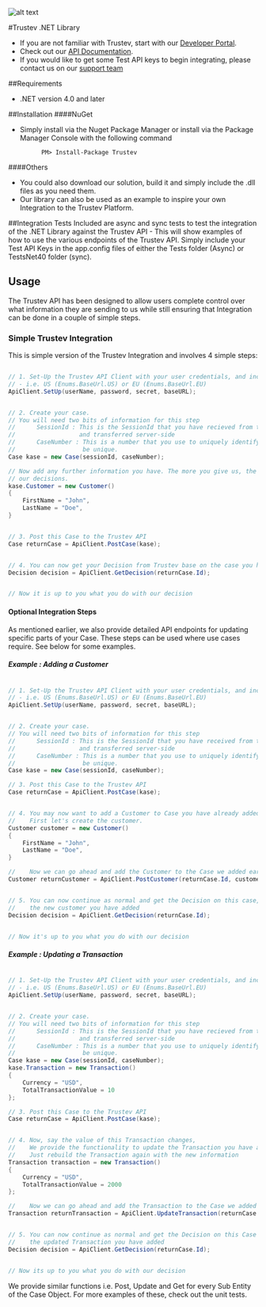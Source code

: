 ![alt text](https://app.trustev.com/assets/img/apple-icon-144.png)


#Trustev .NET Library
- If you are not familiar with Trustev, start with our [Developer Portal](http://www.trustev.com/developers).
- Check out our [API Documentation](https://app.trustev.com/help).
- If you would like to get some Test API keys to begin integrating, please contact us on our [support team](https://trustev.zendesk.com/hc/en-gb/requests/new?ticket_form_id=66326)

##Requirements
- .NET version 4.0 and later

##Installation
####NuGet
- Simply install via the Nuget Package Manager or install via the Package Manager Console with the following command 

			PM> Install-Package Trustev

####Others
- You could also download our solution, build it and simply include the .dll files as you need them.
- Our library can also be used as an example to inspire your own Integration to the Trustev Platform.

##Integration Tests
	Included are async and sync tests to test the integration of the .NET Library against the Trustev API - This will show examples of how to use the various endpoints of the Trustev API.
	Simply include your Test API Keys in the app.config files of either the Tests folder (Async) or TestsNet40 folder (sync).

## Usage
   The Trustev API has been designed to allow users complete control over what information they are sending to us while still ensuring that Integration can be done in a couple of simple steps.
   
### Simple Trustev Integration
This is simple version of the Trustev Integration and involves 4 simple steps:
```c#

// 1. Set-Up the Trustev API Client with your user credentials, and include your location details 
// - i.e. US (Enums.BaseUrl.US) or EU (Enums.BaseUrl.EU)
ApiClient.SetUp(userName, password, secret, baseURL);


// 2. Create your case.
// You will need two bits of information for this step
// 		SessionId : This is the SessionId that you have recieved from the Trustev JavaScript 
//					and transferred server-side
// 		CaseNumber : This is a number that you use to uniquely identify this case. It must
//					 be unique.
Case kase = new Case(sessionId, caseNumber);

// Now add any further information you have. The more you give us, the more accurate 
// our decisions.
kase.Customer = new Customer()
{
	FirstName = "John",
    LastName = "Doe",
}


// 3. Post this Case to the Trustev API
Case returnCase = ApiClient.PostCase(kase);


// 4. You can now get your Decision from Trustev base on the case you have given us!
Decision decision = ApiClient.GetDecision(returnCase.Id);


// Now it is up to you what you do with our decision

```

#### Optional Integration Steps
As mentioned earlier, we also provide detailed API endpoints for updating specific parts of your Case. These steps can be used where use cases require. See below for some examples.

##### Example : Adding a Customer

```c#

// 1. Set-Up the Trustev API Client with your user credentials, and include your location details 
// - i.e. US (Enums.BaseUrl.US) or EU (Enums.BaseUrl.EU)
ApiClient.SetUp(userName, password, secret, baseURL);


// 2. Create your case.
// You will need two bits of information for this step
// 		SessionId : This is the SessionId that you have received from the trustev JavaScript 
//					and transferred server-side
// 		CaseNumber : This is a number that you use to uniquely identify this case. It must
//					 be unique.
Case kase = new Case(sessionId, caseNumber);

// 3. Post this Case to the Trustev API
Case returnCase = ApiClient.PostCase(kase);


// 4. You may now want to add a Customer to Case you have already added.
//    First let's create the customer.
Customer customer = new Customer()
{
	FirstName = "John",
    LastName = "Doe",
}

//    Now we can go ahead and add the Customer to the Case we added earlier.
Customer returnCustomer = ApiClient.PostCustomer(returnCase.Id, customer);


// 5. You can now continue as normal and get the Decision on this case, including
//    the new customer you have added
Decision decision = ApiClient.GetDecision(returnCase.Id);


// Now it's up to you what you do with our decision

```

##### Example : Updating a Transaction

```c#

// 1. Set-Up the Trustev API Client with your user credentials, and include your location details
// - i.e. US (Enums.BaseUrl.US) or EU (Enums.BaseUrl.EU)
ApiClient.SetUp(userName, password, secret, baseURL);


// 2. Create your case.
// You will need two bits of information for this step
// 		SessionId : This is the SessionId that you have recieved from the Trustev JavaScript 
//					and transferred server-side
// 		CaseNumber : This is a number that you use to uniquely identify this case. It must
//					 be unique.
Case kase = new Case(sessionId, caseNumber);
kase.Transaction = new Transaction()
{
    Currency = "USD",
    TotalTransactionValue = 10
};

// 3. Post this Case to the Trustev API
Case returnCase = ApiClient.PostCase(kase);


// 4. Now, say the value of this Transaction changes,
//	  We provide the functionality to update the Transaction you have already added
//	  Just rebuild the Transaction again with the new information
Transaction transaction = new Transaction()
{
    Currency = "USD",
    TotalTransactionValue = 2000
};

//    Now we can go ahead and add the Transaction to the Case we added earlier.
Transaction returnTransaction = ApiClient.UpdateTransaction(returnCase.Id, transaction);


// 5. You can now continue as normal and get the Decision on this Case including
//    the updated Transaction you have added
Decision decision = ApiClient.GetDecision(returnCase.Id);


// Now its up to you what you do with our decision

```

We provide similar functions i.e. Post, Update and Get for every Sub Entity of the Case Object.
For more examples of these, check out the unit tests.
